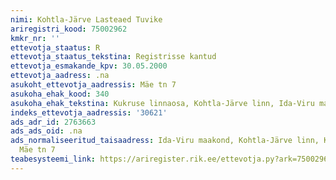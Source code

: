 ```yaml
---
nimi: Kohtla-Järve Lasteaed Tuvike
ariregistri_kood: 75002962
kmkr_nr: ''
ettevotja_staatus: R
ettevotja_staatus_tekstina: Registrisse kantud
ettevotja_esmakande_kpv: 30.05.2000
ettevotja_aadress: .na
asukoht_ettevotja_aadressis: Mäe tn 7
asukoha_ehak_kood: 340
asukoha_ehak_tekstina: Kukruse linnaosa, Kohtla-Järve linn, Ida-Viru maakond
indeks_ettevotja_aadressis: '30621'
ads_adr_id: 2763663
ads_ads_oid: .na
ads_normaliseeritud_taisaadress: Ida-Viru maakond, Kohtla-Järve linn, Kukruse linnaosa,
  Mäe tn 7
teabesysteemi_link: https://ariregister.rik.ee/ettevotja.py?ark=75002962&ref=rekvisiidid
---
```

